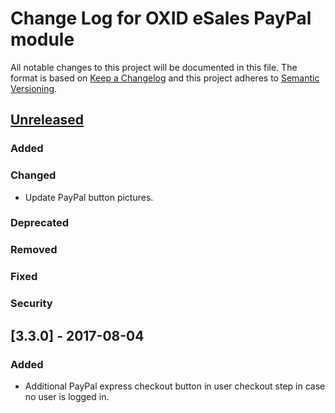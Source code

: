 # Change Log for OXID eSales PayPal module

All notable changes to this project will be documented in this file.
The format is based on [Keep a Changelog](http://keepachangelog.com/)
and this project adheres to [Semantic Versioning](http://semver.org/).



## [Unreleased]

### Added

### Changed
- Update PayPal button pictures.

### Deprecated

### Removed

### Fixed

### Security


## [3.3.0] - 2017-08-04

### Added
- Additional PayPal express checkout button in user checkout step in case no user is logged in.

[Unreleased]: https://github.com/OXID-eSales/paypal/compare/v3.3.0...HEAD
[v3.3.0]: https://github.com/OXID-eSales/paypal/compare/v3.2.4...v3.3.0
